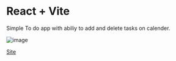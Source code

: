 # React + Vite

Simple To do app with abiliy to add and delete tasks on calender.

![image](https://github.com/ehsan-golbar/Vite_toDoList/assets/102996244/9afed5f8-ebf5-44cd-bddf-3df7497fd6e8)

[Site](https://vite-to-do-list-bz5g-ls9shws8a-ehsanhogo-gmailcom.vercel.app)
